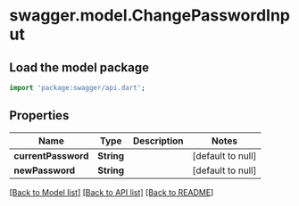 # swagger.model.ChangePasswordInput

## Load the model package
```dart
import 'package:swagger/api.dart';
```

## Properties
Name | Type | Description | Notes
------------ | ------------- | ------------- | -------------
**currentPassword** | **String** |  | [default to null]
**newPassword** | **String** |  | [default to null]

[[Back to Model list]](../README.md#documentation-for-models) [[Back to API list]](../README.md#documentation-for-api-endpoints) [[Back to README]](../README.md)



